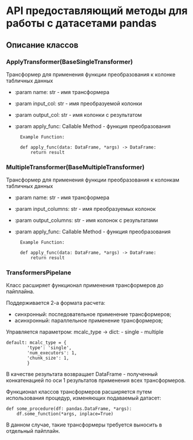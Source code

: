 # API предоставляющий методы для работы с датасетами pandas

## Описание классов

### ApplyTransformer(BaseSingleTransformer)

Трансформер для применения функции преобразования к колонке табличных данных
        
- :param name: str - имя трансформера
        
- :param input_col: str - имя преобразуемой колонки
        
- :param output_col: str - имя колонки с результатом
        
- :param apply_func: Callable Method - функция преобразования

        Example Function:

        def apply_func(data: DataFrame, *args) -> DataFrame:
            return result

### MultipleTransformer(BaseMultipleTransformer)

Трансформер для применения функции преобразования к колонкам табличных данных
        
- :param name: str - имя трансформера
        
- :param input_columns: str - имя преобразуемых колонок
        
- :param output_columns: str - имя колонок с результатами
        
- :param apply_func: Callable Method - функция преобразования

        Example Function:

        def apply_func(data: DataFrame, *args) -> DataFrame:
            return result

### TransformersPipelane

Класс расширяет функционал применения трансформеров до пайплайна.

Поддерживается 2-а формата расчета:

- синхронный: последовательное применение трансформеров;
- асинхронный: параллельное применение трансформеров;

Управляется параметром: mcalc_type -> dict:
    - single
    - multiple

    default: mcalc_type = {
            'type': 'single',
            'num_executors': 1,
            'chunk_size': 1,
            }

В качестве результата возвращает DataFrame - полученный конкатенацией по оси 1 результатов применения всех трансформеров.

Функционал классов трансформеров расширяется путем использования процедур, изменяющих подаваемый датасет:

    def some_procedure(df: pandas.DataFrame, *args):
        df.some_function(*args, inplace=True)

В данном случае, такие трансформеры требуется выносить в отдельный пайплайн.